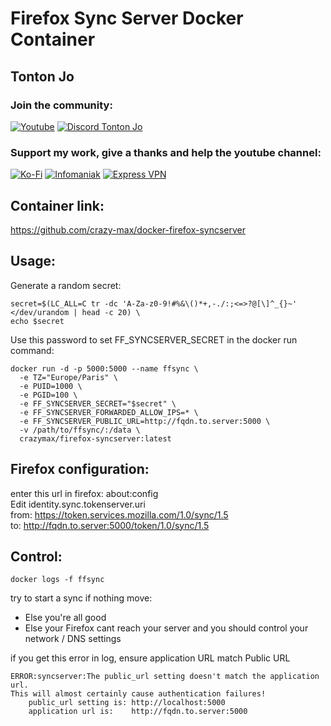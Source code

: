 # Firefox Sync Server Docker Container

## Tonton Jo  
### Join the community:
[![Youtube](https://badgen.net/badge/Youtube/Subscribe)](http://youtube.com/channel/UCnED3K6K5FDUp-x_8rwpsZw?sub_confirmation=1)
[![Discord Tonton Jo](https://badgen.net/discord/members/h6UcpwfGuJ?label=Discord%20Tonton%20Jo%20&icon=discord)](https://discord.gg/h6UcpwfGuJ)
### Support my work, give a thanks and help the youtube channel:
[![Ko-Fi](https://badgen.net/badge/Buy%20me%20a%20Coffee/Link?icon=buymeacoffee)](https://ko-fi.com/tontonjo)
[![Infomaniak](https://badgen.net/badge/Infomaniak/Affiliated%20link?icon=K)](https://www.infomaniak.com/goto/fr/home?utm_term=6151f412daf35)
[![Express VPN](https://badgen.net/badge/Express%20VPN/Affiliated%20link?icon=K)](https://www.xvuslink.com/?a_fid=TontonJo)  

## Container link:
https://github.com/crazy-max/docker-firefox-syncserver

## Usage:

Generate a random secret:
```shell
secret=$(LC_ALL=C tr -dc 'A-Za-z0-9!#%&\()*+,-./:;<=>?@[\]^_{}~' </dev/urandom | head -c 20) \
echo $secret
```  
Use this password to set FF_SYNCSERVER_SECRET in the docker run command:
```shell
docker run -d -p 5000:5000 --name ffsync \
  -e TZ="Europe/Paris" \
  -e PUID=1000 \
  -e PGID=100 \
  -e FF_SYNCSERVER_SECRET="$secret" \
  -e FF_SYNCSERVER_FORWARDED_ALLOW_IPS=* \
  -e FF_SYNCSERVER_PUBLIC_URL=http://fqdn.to.server:5000 \
  -v /path/to/ffsync/:/data \
  crazymax/firefox-syncserver:latest
  ``` 
## Firefox configuration:
enter this url in firefox: about:config  
Edit identity.sync.tokenserver.uri  
from: https://token.services.mozilla.com/1.0/sync/1.5  
to: http://fqdn.to.server:5000/token/1.0/sync/1.5

## Control:
```shell
docker logs -f ffsync
```  
try to start a sync  if nothing move:  
- Else you're all good
- Else your Firefox cant reach your server and you should control your network / DNS settings

if you get this error in log, ensure application URL match Public URL
```
ERROR:syncserver:The public_url setting doesn't match the application url.
This will almost certainly cause authentication failures!
    public_url setting is: http://localhost:5000
    application url is:    http://fqdn.to.server:5000
```
